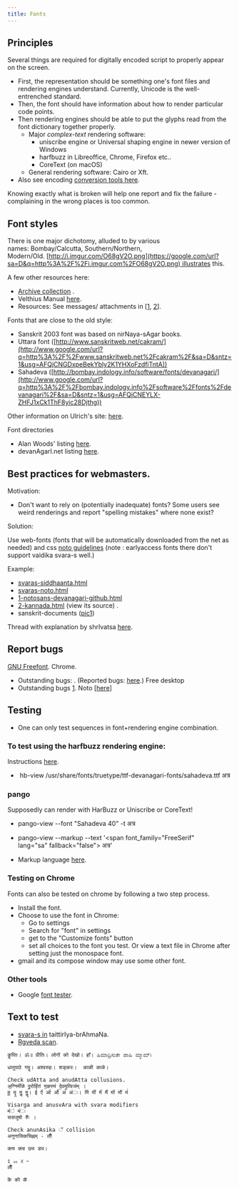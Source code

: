 ```yaml
---
title: Fonts
---
```


## Principles
Several things are required for digitally encoded script to properly appear on the screen.

- First, the representation should be something one's font files and rendering engines understand. Currently, Unicode is the well-entrenched standard.
- Then, the font should have information about how to render particular code points.
- Then rendering engines should be able to put the glyphs read from the font dictionary together properly.
  - Major *complex-text* rendering software:
    - uniscribe engine or Universal shaping engine in newer version of Windows
    - harfbuzz in Libreoffice, Chrome, Firefox etc..
    - CoreText (on macOS)
  - General rendering software: Cairo or Xft.
- Also see encoding [conversion tools here](../input/intro.md).

Knowing exactly what is broken will help one report and fix the failure - complaining in the wrong places is too common.

## Font styles
There is one major dichotomy, alluded to by various names: Bombay/Calcutta, Southern/Northern, Modern/Old. [http://i.imgur.com/O68gV2O.png](https://google.com/url?sa=D&q=http%3A%2F%2Fi.imgur.com%2FO68gV2O.png) illustrates this.

A few other resources here:
  - [Archive
    collection](https://google.com/url?sa=D&q=https%3A%2F%2Farchive.org%2Fdownload%2FDevanAgarITypographyResources) .
  - Velthius
    Manual [here](ftp://ftp.tex.ac.uk/tex-archive/language/devanagari/velthuis/doc/generic/velthuis/manual.pdf).
  - Resources:
    See messages/ attachments in
    \[[1](https://groups.google.com/forum/#!topic/sanskrit-programmers/zqzAXZvE92Y), [2](https://groups.google.com/forum/#!topic/sanskrit-programmers/kdUCcoQk3us)\].

Fonts that are close to the old style:

  - Sanskrit 2003 font was based on nirNaya-sAgar books.
  - Uttara font
    ([http://www.sanskritweb.net/cakram/](http://www.google.com/url?q=http%3A%2F%2Fwww.sanskritweb.net%2Fcakram%2F&sa=D&sntz=1&usg=AFQjCNGDxpeBekYbly2K1YHXoFzdfiTntA))
  - Sahadeva
    ([http://bombay.indology.info/software/fonts/devanagari/](http://www.google.com/url?q=http%3A%2F%2Fbombay.indology.info%2Fsoftware%2Ffonts%2Fdevanagari%2F&sa=D&sntz=1&usg=AFQjCNEYLX-ZHFJ1xCk1ThF8yic28Djthg))

Other information on Ulrich's site: [here](http://www.sanskritweb.net/itrans/index.html#S99FONTS).

Font directories
  - Alan Woods'
    listing [here](http://www.alanwood.net/unicode/fonts-south-asian.html#devanagari).
  - devanAgarI.net
    listing [here](http://www.devanaagarii.net/fonts/).

## Best practices for webmasters.

Motivation:
  - Don't want to rely on (potentially inadequate) fonts? Some users see weird renderings and
    report "spelling mistakes" where none exist?

Solution:

Use web-fonts (fonts that will be automatically downloaded from the net
as needed) and css [noto
guidelines](https://www.google.com/get/noto/help/guidelines/) (note :
earlyaccess fonts there don't support vaidika svara-s
    well.)

Example: 
  - [svaras-siddhaanta.html](svaras-siddhaanta.html)
  - [svaras-noto.html](svaras-noto.html)
  - [1-notosans-devanagari-github.html](1-notosans-devanagari-github.html)
  - [2-kannada.html](2-kannada.html)
    (view its source) . 
  - sanskrit-documents ([pic1](http://i.imgur.com/YiPNBQF.png))

Thread with explanation by shrIvatsa
[here](https://groups.google.com/d/msg/sanskrit-programmers/PEQBZ4b4OOg/EQeNSKBsWXkJ).

## Report bugs

[GNU Freefont](https://savannah.gnu.org/bugs/?group=freefont).
Chrome.
  - Outstanding bugs: . (Reported bugs:
    [here](https://code.google.com/p/chromium/issues/list?can=1&q=vishvas&colspec=ID+Pri+M+Week+ReleaseBlock+Cr+Status+Owner+Summary+OS+Modified&x=m&y=releaseblock&cells=tiles).)
Free desktop
  - Outstanding bugs
    [1](https://bugs.freedesktop.org/show_bug.cgi?id=70509).
Noto \[[here](https://github.com/googlei18n/noto-fonts/issues)\]

## Testing

- One can only test sequences in font+rendering engine combination.

### To test using the harfbuzz rendering engine:
Instructions [here](https://groups.google.com/d/msg/sanskrit-programmers/PEQBZ4b4OOg/pPlKqPeEI74J).

  -  hb-view /usr/share/fonts/truetype/ttf-devanagari-fonts/sahadeva.ttf
    अत्र

### pango

Supposedly can render with HarBuzz or Uniscribe or CoreText!

- pango-view --font "Sahadeva 40" -t अत्र
- pango-view --markup --text '\<span font\_family="FreeSerif"
lang="sa" fallback="false"\> अत्र\'

- Markup language
    [here](http://www.pygtk.org/pygtk2reference/pango-markup-language.html).

### Testing on Chrome

Fonts can also be tested on chrome by following a two step process.


- Install the font.
- Choose to use the font in Chrome:
  - Go to settings
  - Search for "font" in settings
  - get to the "Customize fonts" button
  - set all choices to the font you test. Or view a text file in Chrome after setting just the monospace font.
- gmail and its compose window may use some other
font.

### Other tools
- Google [font
tester](http://www.google.com/fonts#ChoosePlace:select/Script:devanagari).


## Text to test

  - [svara-s
    in](http://www.sanskritweb.net/sansdocs/tbsvaras.pdf)
    taittirIya-brAhmaNa.
  - [Rgveda
    scan](https://en.wikipedia.org/wiki/File:Rigveda_MS2097.jpg).

```
कॢप्तिः। ॐ॥ प्रीतिः। लोगों को देखो। हाँ। ಹಿಮಾದ್ರಿಸುತೇ ಪಾಹಿ ಮ್ಮಾಮ್।

धातुपाठे गमॢ। अश्वरुहः। शङ्करः।  काळी काळे।

Check udAtta and anudAtta collusions.
अ॒ग्निमी॑ळे पु॒रोहि॑तं य॒ज्ञस्य॑ दे॒वमृ॒त्विज॑म् । 
मू॒ मॄ॒ मॢ॒ मॣ॒। ई॑ ऐ॑ ओ॑ औ॑ अं॑ अ॑ः। मि॑ मी॑ मे॑ मै॑ मो॑ मौ॑ मं॑ 

Visarga and anusvAra with svara modifiers
म॑ं म॑ः
ससजुषो रुँः ।

Check anunAsika ँ collision
अनुनासिकचिह्नम् - लीँ

क्त्य क्त्व छ्य ड्य।

ೱ ೲ ᳵ ᳶ
लीँ

कॆ कॊ कॅ
```
